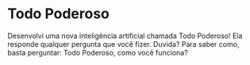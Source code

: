 #  Todo Poderoso

Desenvolvi uma nova inteligência artificial chamada Todo Poderoso! Ela responde qualquer pergunta que você fizer. Duvida? Para saber como, basta perguntar: Todo Poderoso, como você funciona?
